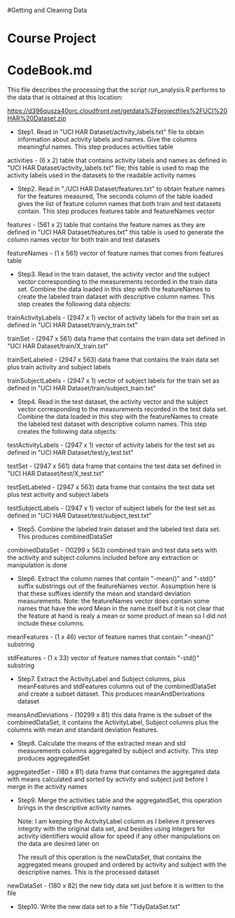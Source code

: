 #Getting and Cleaning Data 
# Course Project 
# CodeBook.md 

This file describes the processing that the script run_analysis.R performs
 to the data that is obtained at this location:

https://d396qusza40orc.cloudfront.net/getdata%2Fprojectfiles%2FUCI%20HAR%20Dataset.zip 

* Step1. Read in "UCI HAR Dataset/activity_labels.txt" file to obtain information about
    activity labels and names. Give the columns meaningful names.
    This step produces activities table
    
activities  - (6 x 2) table that contains activity labels and names as defined in "UCI HAR Dataset/activity_labels.txt"
		file; this table is used to map the activity labels used in the datasets to the readable activity names

* Step2. Read in "./UCI HAR Dataset/features.txt" to obtain feature names for the features measured,
    The seconds column of the table loaded gives the list of feature column names that both 
    train and test datasets contain.
    This step produces features table and featureNames vector

features - (561 x 2) table that contains the feature names as they are defined in "UCI HAR Dataset/features.txt"
                this table is used to generate the column names vector for both train and test datasets
  
featureNames - (1 x 561) vector of feature names that comes from features table

* Step3. Read in the train dataset, the activity vector and the subject vector corresponding 
   to the measurements recorded in the train data set. Combine the data loaded in this step
   with the featureNames to create  the labeled train dataset with descriptive column names.
   This step creates the following data objects:

trainActivityLabels - (2947 x 1) vector of activity labels for the train set as defined in "UCI HAR Dataset/train/y_train.txt"

trainSet - (2947 x 561)  data frame that contains the train data set defined in "UCI HAR Dataset/train/X_train.txt"

trainSetLabeled - (2947 x 563) data frame that contains the train data set plus train activity and subject labels

trainSubjectLabels - (2947 x 1) vector of subject labels for the train set as defined in "UCI HAR Dataset/train/subject_train.txt"


* Step4. Read in the test dataset, the activity vector and the subject vector corresponding 
   to the measurements recorded in the test data set. Combine the data loaded in this step
   with the featureNames to create  the labeled test dataset with descriptive column names.
   This step creates the following data objects:

testActivityLabels - (2947 x 1) vector of activity labels for the test set as defined in "UCI HAR Dataset/test/y_test.txt"

testSet - (2947 x 561)  data frame that contains the test data set defined in "UCI HAR Dataset/test/X_test.txt"

testSetLabeled - (2947 x 563) data frame that contains the test data set plus test activity and subject labels

testSubjectLabels - (2947 x 1) vector of subject labels for the test set as defined in "UCI HAR Dataset/test/subject_test.txt"


* Step5. Combine the labeled train dataset and the labeled test data set. This produces combinedDataSet

combinedDataSet - (10299 x 563) combined train and test data sets with the activity and subject columns included
                before any extraction or manipulation is done 

* Step6. Extract the column names that contain "-mean()" and "-std()" suffix substrings out of the featureNames vector.
   Assumption here is that these suffixes identify the mean and standard deviation measurements.
   Note: the featureNames vector does contain some names that have the word Mean in the name itself but it is not clear
   that the feature at hand is realy a mean or some product of mean so I did not include these columns.

meanFeatures - (1 x 46) vector of feature names that contain "-mean()" substring

stdFeatures - (1 x 33) vector of feature names that contain "-std()" substring

* Step7. Extract the ActivityLabel and Subject columns, plus meanFeatures and stdFeatures columns out of the 
   combinedDataSet and create a subset dataset. This produces meanAndDerivations dataset
   
meansAndDeviations - (10299 x 81) this data frame is the subset of the combinedDataSet, it contains the ActivityLabel, 
                Subject columns plus the columns with mean and standard deviation features. 


* Step8. Calculate the means of the extracted mean and std measurements columns aggregated by subject and activity.
   This step produces aggregatedSet

aggregatedSet - (180 x 81) data frame that containes the aggregated data with means calculated and sorted 
                by activity and subject just before I merge in the activity names
            
* Step9. Merge the activities table and the aggregatedSet, this operation brings in the descriptive activity names.
   
   Note: I am keeping the ActivityLabel column as I believe it preserves integrity 
   with the original data set, and besides using integers for activity identifiers would
   allow for speed if any other manipulations on the data are desired later on

    The result of this operation is the newDataSet, that contains the aggregated means grouped and ordered
    by activity and subject with the descriptive names. This is the processed dataset

newDataSet - (180 x 82) the new tidy data set just before it is written to the file

* Step10. Write the new data set to a file "TidyDataSet.txt" 


